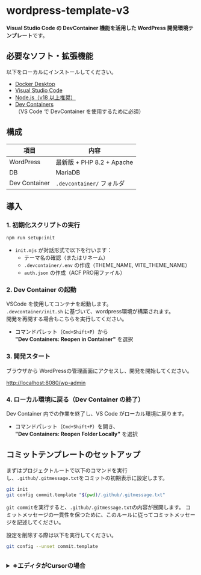 # wordpress-template-v3
**Visual Studio Code の DevContainer 機能を活用した WordPress 開発環境テンプレート**です。

## 必要なソフト・拡張機能
以下をローカルにインストールしてください。
- [Docker Desktop](https://www.docker.com/products/docker-desktop)
- [Visual Studio Code](https://code.visualstudio.com/)
- [Node.js（v18 以上推奨）](https://nodejs.org/)
- [Dev Containers](https://marketplace.visualstudio.com/items?itemName=ms-vscode-remote.remote-containers)<br>（VS Code で DevContainer を使用するために必須）

## 構成

| 項目 | 内容 |
|------|------|
| WordPress | 最新版 + PHP 8.2 + Apache |
| DB | MariaDB |
| Dev Container | `.devcontainer/` フォルダ |

## 導入

### 1. 初期化スクリプトの実行
```bash
npm run setup:init
```

- `init.mjs` が対話形式で以下を行います：
  - テーマ名の確認（またはリネーム）
  - `.devcontainer/.env` の作成（THEME_NAME, VITE_THEME_NAME）
  - `auth.json` の作成（ACF PRO用ファイル）

### 2. Dev Container の起動
VSCode を使用してコンテナを起動します。<br>
`.devcontainer/init.sh` に基づいて、wordpress環境が構築されます。<br>
開発を再開する場合もこちらを実行してください。

- コマンドパレット（`Cmd+Shift+P`）から  
  **"Dev Containers: Reopen in Container"** を選択

### 3. 開発スタート
ブラウザから WordPressの管理画面にアクセスし、開発を開始してください。  

[http://localhost:8080/wp-admin](http://localhost:8080/wp-admin)

### 4. ローカル環境に戻る（Dev Container の終了）
Dev Container 内での作業を終了し、VS Code がローカル環境に戻ります。

- コマンドパレット（`Cmd+Shift+P`）を開き、  
  **"Dev Containers: Reopen Folder Locally"** を選択

## コミットテンプレートのセットアップ

まずはプロジェクトルートで以下のコマンドを実行し、`.github/.gitmessage.txt`をコミットの初期表示に設定します。

```bash
git init
git config commit.template "$(pwd)/.github/.gitmessage.txt"
```

`git commit`を実行すると、`.github/.gitmessage.txt`の内容が展開します。
コミットメッセージの一貫性を保つために、このルールに従ってコミットメッセージを記述してください。

設定を削除する際は以下を実行してください。

```bash
git config --unset commit.template
```
<br>

<details>
<summary style="font-size: 16px; font-weight: bold;">※エディタがCursorの場合</summary>

VSCode の場合、`git commit`を実行すると既存の設定で`.github/.gitmessage.txt`の内容が VSCode 上で展開されますが、Cursor の場合 Vim で展開されます。
編集エディタを変える場合以下の手順で変更してください。

1. アプリケーションまでのフルパスを取得する

```bash
find /Applications -name "Cursor”
```

2. コミットメッセージを編集するエディタをアプリケーションまでのフルパスで指定

```bash
git config --global core.editor “「アプリケーションまでのフルパス」 -—wait”
```

上記のコマンドでエディタの設定ができずエラーになる場合、以下のコマンドで設定してください。

1. 現在の git の編集エディタの設定を確認

```bash
git config --global --get-all core.editor
```

2. 現在の git の編集エディタの設定を削除

```bash
git config --global --unset-all core.editor
```

3. git の編集エディタを設定

```bash
git config --global core.editor “「アプリケーションまでのフルパス」 -—wait”
```

4. 再度`git config --global --get-all core.editor`を実行し、設定が反映されているか確認。

または、

```bash
git config --global --replace-all core.editor "「アプリケーションまでのフルパス」 --wait”
```

で編集エディタの設定を書き換えられます。
</details>
